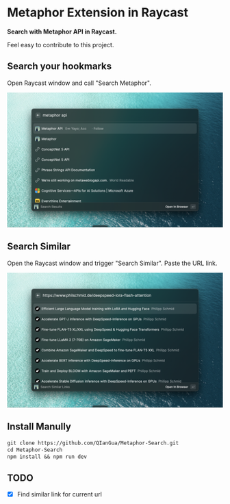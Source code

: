 # Metaphor Extension in Raycast

**Search with Metaphor API in Raycast.**

Feel easy to contribute to this project. 

## Search your hookmarks

Open Raycast window and call "Search Metaphor".

![Search Metaphor](./metadate/../metadata/metaphor-1.png)

## Search Similar

Open the Raycast window and trigger "Search Similar". Paste the URL link.

![Search Metaphor](./metadate/../metadata/metaphor-2.png)

## Install Manully

```
git clone https://github.com/QIanGua/Metaphor-Search.git
cd Metaphor-Search
npm install && npm run dev
```

## TODO

- [x] Find similar link for current url